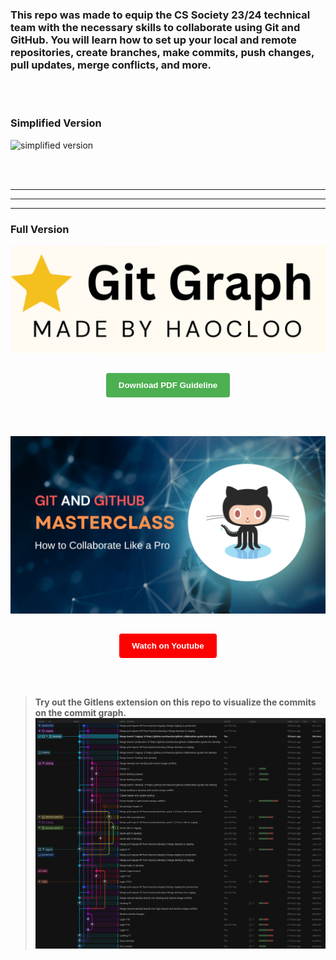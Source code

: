 ### This repo was made to equip the CS Society 23/24 technical team with the necessary skills to collaborate using Git and GitHub. You will learn how to set up your local and remote repositories, create branches, make commits, push changes, pull updates, merge conflicts, and more.


<br><br>


### Simplified Version

![simplified version](./simplified%20version.png)


<br><br><hr><hr><hr>

### Full Version

<div align="center">

![pdf thumbnail](./pdf%20thumbnail.png)

<div align="center">
    <button style="background-color: #4CAF50; padding: 12px 20px; margin-top:15px; border: none; border-radius: 4px; font-weight:bold; cursor: pointer;">
        <a href="https://drive.google.com/uc?id=1WwWhkSG5piA-SpDGVzJLc2CDnLHHU2CH&export=download" style="color: white; text-decoration: none;">Download PDF Guideline</a>
    </button>
</div>
</div>

<br><br>

<div align="center">

[![YT Thumbnail](./yt%20thumbnail.png)](https://www.youtube.com/watch?v=VIDEO_ID_HERE)

<div align="center">
    <button style="background-color: #ff0000; padding: 12px 20px; margin-top:15px; border: none; border-radius: 4px; font-weight:bold; cursor: pointer;">
        <a href="https://youtu.be/Q3LvZW0UQq0?si=9u5QhHJZX5rfSIj2" style="color: white; text-decoration: none;">Watch on Youtube</a>
    </button>
</div>
</div>

<br><br>

> **Try out the Gitlens extension on this repo to visualize the commits on the commit graph.** 
![Gitlens](./gitlens.png)
